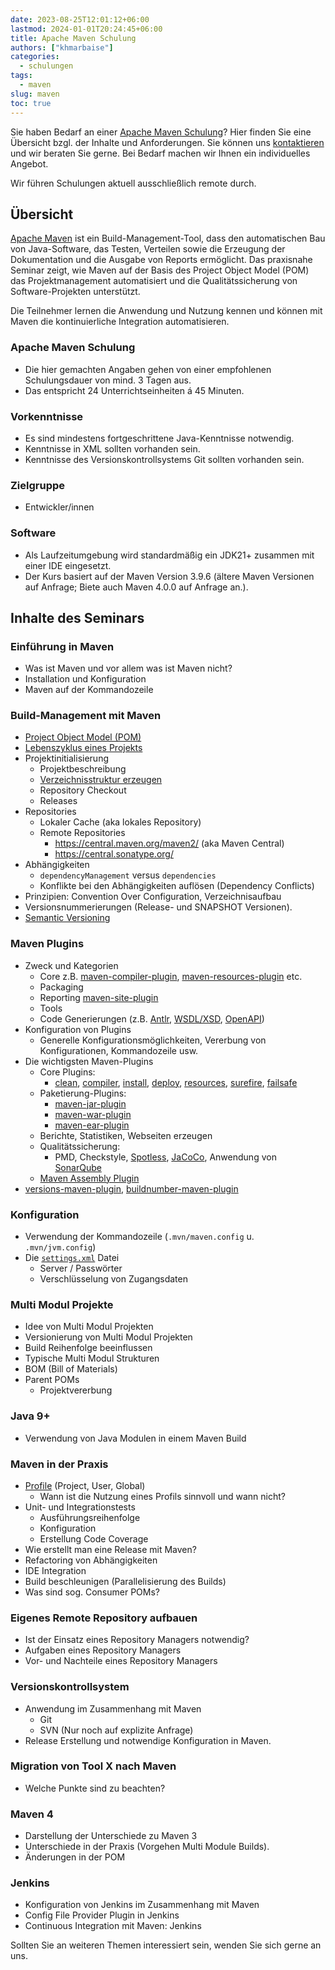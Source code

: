 ```yaml
---
date: 2023-08-25T12:01:12+06:00
lastmod: 2024-01-01T20:24:45+06:00
title: Apache Maven Schulung
authors: ["khmarbaise"]
categories:
  - schulungen
tags:
  - maven
slug: maven
toc: true
---
```

Sie haben Bedarf an einer [Apache Maven Schulung][maven]? Hier finden Sie eine
Übersicht bzgl. der Inhalte und Anforderungen. Sie können uns
[kontaktieren](mailto:training@soebes.de) und wir beraten Sie gerne. Bei Bedarf
machen wir Ihnen ein individuelles Angebot. 

Wir führen Schulungen aktuell ausschließlich remote durch.

## Übersicht
[Apache Maven][maven] ist ein Build-Management-Tool, dass den automatischen Bau von Java-Software, 
das Testen, Verteilen sowie die Erzeugung der Dokumentation und die Ausgabe von Reports ermöglicht. 
Das praxisnahe Seminar zeigt, wie Maven auf der Basis des Project Object Model (POM) das Projektmanagement
automatisiert und die Qualitätssicherung von Software-Projekten unterstützt.

Die Teilnehmer lernen die Anwendung und Nutzung 
kennen und können mit Maven die kontinuierliche Integration automatisieren.


### Apache Maven Schulung


 * Die hier gemachten Angaben gehen von einer empfohlenen 
   Schulungsdauer von mind. 3 Tagen aus.
 * Das entspricht 24 Unterrichtseinheiten á 45 Minuten.

### Vorkenntnisse
 
 * Es sind mindestens fortgeschrittene Java-Kenntnisse notwendig.
 * Kenntnisse in XML sollten vorhanden sein.
 * Kenntnisse des Versionskontrollsystems Git sollten vorhanden sein.

### Zielgruppe

 * Entwickler/innen

### Software

 * Als Laufzeitumgebung wird standardmäßig ein JDK21+ zusammen mit einer IDE
   eingesetzt.
 * Der Kurs basiert auf der Maven Version 3.9.6 (ältere Maven Versionen auf Anfrage; Biete auch Maven 4.0.0 auf Anfrage an.).

## Inhalte des Seminars

### Einführung in Maven

 * Was ist Maven und vor allem was ist Maven nicht?
 * Installation und Konfiguration
 * Maven auf der Kommandozeile

### Build-Management mit Maven

 * [Project Object Model (POM)][pom]
 * [Lebenszyklus eines Projekts][life-cycle]
 * Projektinitialisierung 
   * Projektbeschreibung 
   * [Verzeichnisstruktur erzeugen][layout]
   * Repository Checkout 
   * Releases
 * Repositories
   * Lokaler Cache (aka lokales Repository)
   * Remote Repositories 
     * https://central.maven.org/maven2/ (aka Maven Central)
     * https://central.sonatype.org/
 * Abhängigkeiten
   * `dependencyManagement` versus `dependencies`
   * Konflikte bei den Abhängigkeiten auflösen (Dependency Conflicts)
 * Prinzipien: Convention Over Configuration, Verzeichnisaufbau
 * Versionsnummerierungen (Release- und SNAPSHOT Versionen).
 * [Semantic Versioning](https://semver.org)

### Maven Plugins

 * Zweck und Kategorien 
   * Core z.B. [maven-compiler-plugin][plugin-compiler], [maven-resources-plugin][plugin-resources] etc.
   * Packaging
   * Reporting [maven-site-plugin][plugin-site]
   * Tools
   * Code Generierungen (z.B. [Antlr][antlr], [WSDL/XSD][wsdlxsd], [OpenAPI][openapi])
 * Konfiguration von Plugins
   * Generelle Konfigurationsmöglichkeiten, Vererbung von Konfigurationen, Kommandozeile usw.
 * Die wichtigsten Maven-Plugins
   * Core Plugins:
     * [clean][plugin-clean], [compiler][plugin-compiler], [install][plugin-install], [deploy][plugin-deploy], 
       [resources][plugin-resources], [surefire][plugin-surefire], [failsafe][plugin-failsafe]
   * Paketierung-Plugins:
     * [maven-jar-plugin][plugin-jar]
     * [maven-war-plugin][plugin-war] 
     * [maven-ear-plugin][plugin-ear]
   * Berichte, Statistiken, Webseiten erzeugen
   * Qualitätssicherung: 
     * PMD, Checkstyle, [Spotless][spotless], [JaCoCo][jacoco], Anwendung von [SonarQube][sonarqube]
   * [Maven Assembly Plugin][plugin-assembly]
  * [versions-maven-plugin][versions-plugin], [buildnumber-maven-plugin][buildnumber-plugin]
    

### Konfiguration

 * Verwendung der Kommandozeile (`.mvn/maven.config` u. `.mvn/jvm.config`)
 * Die [`settings.xml`][settings.xml] Datei
   * Server / Passwörter
   * Verschlüsselung von Zugangsdaten

### Multi Modul Projekte

 * Idee von Multi Modul Projekten
 * Versionierung von Multi Modul Projekten
 * Build Reihenfolge beeinflussen
 * Typische Multi Modul Strukturen
 * BOM (Bill of Materials)
 * Parent POMs
   * Projektvererbung

### Java 9+

 * Verwendung von Java Modulen
   in einem Maven Build

###  Maven in der Praxis
 
 * [Profile][profiles] (Project, User, Global)
   * Wann ist die Nutzung eines Profils sinnvoll und wann nicht?
 * Unit- und Integrationstests
   * Ausführungsreihenfolge
   * Konfiguration
   * Erstellung Code Coverage
 * Wie erstellt man eine Release mit Maven?
 * Refactoring von Abhängigkeiten
 * IDE Integration
 * Build beschleunigen (Parallelisierung des Builds)
 * Was sind sog. Consumer POMs? 

### Eigenes Remote Repository aufbauen

 * Ist der Einsatz eines Repository Managers notwendig?
 * Aufgaben eines Repository Managers
 * Vor- und Nachteile eines Repository Managers

### Versionskontrollsystem

 * Anwendung im Zusammenhang mit Maven
   * Git
   * SVN (Nur noch auf explizite Anfrage)
 * Release Erstellung und notwendige Konfiguration
   in Maven.

### Migration von Tool X nach Maven

 * Welche Punkte sind zu beachten?

### Maven 4
 
 * Darstellung der Unterschiede zu Maven 3
 * Unterschiede in der Praxis (Vorgehen Multi Module Builds).
 * Änderungen in der POM

### Jenkins

 * Konfiguration von Jenkins im Zusammenhang mit Maven
 * Config File Provider Plugin in Jenkins
 * Continuous Integration mit Maven: Jenkins

Sollten Sie an weiteren Themen interessiert sein, wenden Sie sich gerne
an uns.

[maven]: https://maven.apache.org/
[pom]: https://maven.apache.org/pom.html
[life-cycle]: https://maven.apache.org/guides/introduction/introduction-to-the-lifecycle.html
[layout]: https://maven.apache.org/guides/introduction/introduction-to-the-standard-directory-layout.html
[plugin-jar]: https://maven.apache.org/plugins/maven-jar-plugin/
[plugin-war]: https://maven.apache.org/plugins/maven-war-plugin/
[plugin-ear]: https://maven.apache.org/plugins/maven-ear-plugin/
[plugin-rar]: https://maven.apache.org/plugins/maven-rar-plugin/
[plugin-assembly]: https://maven.apache.org/plugins/maven-assembly-plugin/
[plugin-compiler]: https://maven.apache.org/plugins/maven-compiler-plugin/
[plugin-install]: https://maven.apache.org/plugins/maven-install-plugin/
[plugin-deploy]: https://maven.apache.org/plugins/maven-deploy-plugin/
[plugin-resources]: https://maven.apache.org/plugins/maven-resources-plugin/
[plugin-surefire]: https://maven.apache.org/surefire/maven-surefire-plugin/
[plugin-failsafe]: https://maven.apache.org/surefire/maven-failsafe-plugin/
[plugin-site]: https://maven.apache.org/plugins/maven-site-plugin/

[plugin-clean]: https://maven.apache.org/plugins/maven-clean-plugin/
[profiles]: https://maven.apache.org/guides/introduction/introduction-to-profiles.html
[settings.xml]: https://maven.apache.org/settings.html

[versions-plugin]: https://www.mojohaus.org/versions-maven-plugin/
[buildnumber-plugin]: https://www.mojohaus.org/buildnumber-maven-plugin/
[build-helper-plugin]: https://www.mojohaus.org/buildi-helper-maven-plugin/
[sonarqube]: https://www.sonarsource.com/products/sonarqube/
[spotless]: https://github.com/diffplug/spotless/tree/main
[jacoco]: https://www.jacoco.org/jacoco/trunk/doc/maven.html
[antlr]: https://www.antlr.org/
[wsdlxsd]: https://cxf.apache.org/docs/maven-cxf-codegen-plugin-wsdl-to-java.html
[openapi]: https://openapi-generator.tech/docs/plugins/